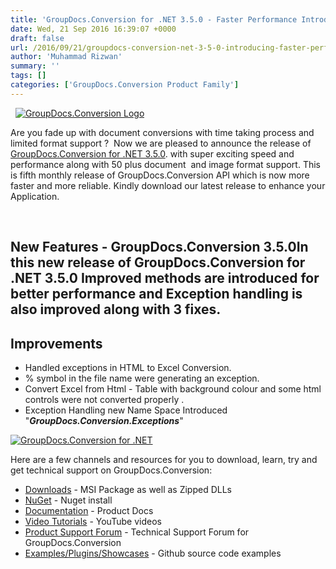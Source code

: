 ```yaml
---
title: 'GroupDocs.Conversion for .NET 3.5.0 - Faster Performance Introduced'
date: Wed, 21 Sep 2016 16:39:07 +0000
draft: false
url: /2016/09/21/groupdocs-conversion-net-3-5-0-introducing-faster-performance/
author: 'Muhammad Rizwan'
summary: ''
tags: []
categories: ['GroupDocs.Conversion Product Family']
---
```


  [![GroupDocs.Conversion Logo](https://blog.groupdocs.com/wp-content/uploads/sites/4/2014/10/GD_CNV_NETIcon_114.png?itok=MpNabR9F)](http://groupdocs.com/dot-net/document-conversion-library)

Are you fade up with document conversions with time taking process and limited format support ?  Now we are pleased to announce the release of [GroupDocs.Conversion for .NET 3.5.0](http://groupdocs.com/dot-net/document-conversion-library). with super exciting speed and performance along with 50 plus document  and image format support. This is fifth monthly release of GroupDocs.Conversion API which is now more faster and more reliable. Kindly download our latest release to enhance your Application.

 

## New Features - GroupDocs.Conversion 3.5.0In this new release of **GroupDocs.Conversion for .NET 3.5.0** Improved methods are introduced for better performance and Exception handling is also improved along with 3 fixes.

## Improvements

*   Handled exceptions in HTML to Excel Conversion.
*   % symbol in the file name were generating an exception.
*   Convert Excel from Html - Table with background colour and some html controls were not converted properly .
*   Exception Handling new Name Space Introduced "**_GroupDocs.Conversion.Exceptions_**"

[![GroupDocs.Conversion for .NET](https://blog.groupdocs.com/wp-content/uploads/sites/4/2016/09/at-a-glance.png "GroupDocs.Conversion API")](https://blog.groupdocs.com/)

Here are a few channels and resources for you to download, learn, try and get technical support on GroupDocs.Conversion:

*   [Downloads](http://groupdocs.com/Community/files/8/.net-libraries/groupdocs_conversion_for_.net/default.aspx) - MSI Package as well as Zipped DLLs
*   [NuGet](https://www.nuget.org/packages/groupdocs-conversion-dotnet/3.1.0) - Nuget install
*   [Documentation](http://groupdocs.com/docs/display/conversionnet/Home "Documentation") - Product Docs
*   [Video Tutorials](https://www.youtube.com/channel/UCNHpIBspxU4tXrOmpsYUXKQ/playlists "video tutorials") - YouTube videos
*   [Product Support Forum](http://groupdocs.com/Community/forums/groupdocs.conversion-product-family/7/showforum.aspx "Support forum") \- Technical Support Forum for GroupDocs.Conversion
*   [Examples/Plugins/Showcases](https://github.com/groupdocsconversion/GroupDocs_Conversion_NET "examples,plugins,showcases") - Github source code examples




